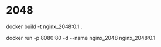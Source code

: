 # 2048

docker build -t nginx_2048:0.1 .

docker run -p 8080:80 -d --name nginx_2048 nginx_2048:0.1

